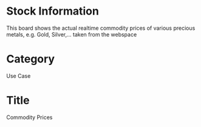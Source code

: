 # Stock Information 
This board shows the actual realtime commodity prices of various precious metals, e.g. Gold, Silver,... taken from the webspace

# Category
Use Case

# Title 
Commodity Prices